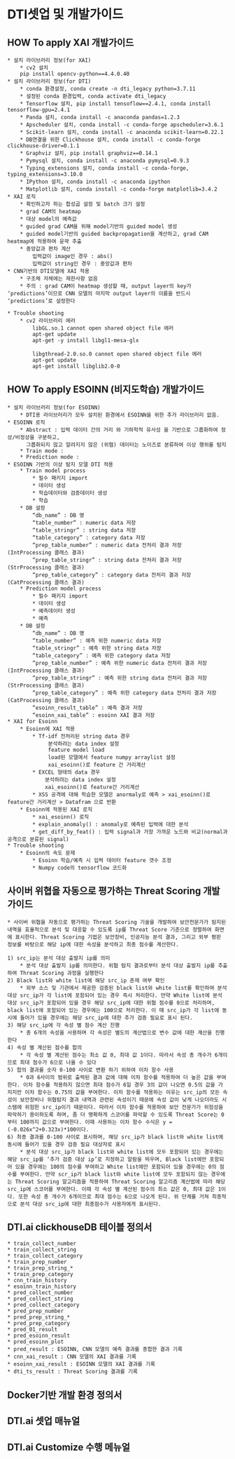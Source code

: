# DTI셋업 및 개발가이드


## HOW To apply XAI 개발가이드
    * 설치 라이브러리 정보(for XAI)
        * cv2 설치
        pip install opencv-python==4.4.0.40
    * 설치 라이브러리 정보(for DTI)
        * conda 환경설정, conda create -n dti_legacy python=3.7.11
        * 설정된 conda 환경입력, conda activate dti_legacy
        * Tensorflow 설치, pip install tensoflow==2.4.1, conda install tensorflow-gpu=2.4.1
        * Panda 설치, conda install -c anaconda pandas=1.2.3
        * Apscheduler 설치, conda install -c conda-forge apscheduler=3.6.1
        * Scikit-learn 설치, conda install -c anaconda scikit-learn=0.22.1
        * DB연결을 위한 Clickhouse 설치, conda install -c conda-forge clickhouse-driver=0.1.1
        * Graphviz 설치, pip install graphviz==0.14.1
        * Pymysql 설치, conda install -c anaconda pymysql=0.9.3
        * Typing_extensions 설치, conda install -c conda-forge, typing_extensions=3.10.0
        * IPython 설치, conda install -c anaconda ipython
        * Matplotlib 설치, conda install -c conda-forge matplotlib=3.4.2
    * XAI 로직
        * 확인하고자 하는 합성곱 설정 및 batch 크기 설정
        * grad CAM의 heatmap
        * 대상 model의 예측값
        * guided grad CAM을 위해 model기반의 guided model 생성
        * guided model기반의 guided backpropagation을 계산하고, grad CAM heatmap에 적용하여 윤곽 추출
        * 중앙값과 편차 계산
            입력값이 image인 경우 : abs()
            입력값이 string인 경우 : 중앙값과 편차
    * CNN기반의 DTI모델에 XAI 적용
        * 구조체 자체에는 제한사항 없음
        * 주의 : grad CAM이 heatmap 생성할 때, output layer의 key가 ‘predictions’이므로 CNN 모델의 마지막 output layer의 이름을 반드시 ‘predictions’로 설정한다
    
    * Trouble shooting
        * cv2 라이브러리 에러
            libGL.so.1 cannot open shared object file 에러
            apt-get update
            apt-get -y install libgl1-mesa-glx

            libgthread-2.0.so.0 cannot open shared object file 에러
            apt-get update
            apt-get install libglib2.0-0


## HOW To apply ESOINN (비지도학습) 개발가이드
    * 설치 라이브러리 정보(for ESOINN)
        * DTI용 라이브러리가 모두 설치된 환경에서 ESOINN을 위한 추가 라이브러리 없음. 
    * ESOINN 로직
        * Abstract : 입력 데이터 간의 거리 와 기하학적 유사성 을 기반으로 그룹화하여 정상/비정상을 구분하고, 
          그룹화되지 않고 알려지지 않은 (위협) 데이터는 노이즈로 분류하여 이상 행위를 탐지
        * Train mode : 
        * Prediction mode : 
    * ESOINN 기반의 이상 탐지 모델 DTI 적용
        * Train model process
            * 필수 패키지 import
            * 데이터 생성
            * 학습데이터와 검증데이터 생성
            * 학습
        * DB 설정
            “db_name” : DB 명
            “table_number” : numeric data 저장
            “table_stringr” : string data 저장
            “table_category” : category data 저장
            “prep_table_number” : numeric data 전처리 결과 저장 (IntProcessing 클래스 결과)
            “prep_table_stringr” : string data 전처리 결과 저장 (StrProcessing 클래스 결과)
            “prep_table_category” : category data 전처리 결과 저장 (CatProcessing 클래스 결과)
        * Prediction model process
            * 필수 패키지 import
            * 데이터 생성
            * 예측데이터 생성
            * 예측
        * DB 설정
            “db_name” : DB 명
            “table_number” : 예측 위한 numeric data 저장
            “table_stringr” : 예측 위한 string data 저장
            “table_category” : 예측 위한 category data 저장
            “prep_table_number” : 예측 위한 numeric data 전처리 결과 저장 (IntProcessing 클래스 결과)
            “prep_table_stringr” : 예측 위한 string data 전처리 결과 저장 (StrProcessing 클래스 결과)
            “prep_table_category” : 예측 위한 category data 전처리 결과 저장 (CatProcessing 클래스 결과)
            “esoinn_result_table” : 예측 결과 저장 
            “esoinn_xai_table” : esoinn XAI 결과 저장 
    * XAI for Esoinn
        * Esoinn에 XAI 적용
            * Tf-idf 전처리된 string data 경우
                 분석하려는 data index 설정
                 feature model load
                 load된 모델에서 feature numpy arraylist 설정
                 xai_esoinn()로 feature 간 거리계산
            * EXCEL 형태의 data 경우
                분석하려는 data index 설정
                xai_esoinn()로 feature간 거리계산
            * XSS 공격에 대해 학습한 모델은 anormaly로 예측 > xai_esoinn()로 feature간 거리계산 > Datafram 으로 반환
        * Esoinn에 적용된 XAI 로직
            * xai_esoinn() 로직
            * explain_anomaly() : anomaly로 예측된 입력에 대한 분석
            * get_diff_by_feat() : 입력 signal과 가장 가까운 노드와 비교(normal과 공격으로 분류된 signal)
    * Trouble shooting
        * Esoinn의 속도 문제
            * Esoinn 학습/예측 시 입력 데이터 feature 갯수 조정
            * Numpy code의 tensorflow 코드화

## 사이버 위협을 자동으로 평가하는 Threat Scoring 개발가이드
    * 사이버 위협을 자동으로 평가하는 Threat Scoring 기술을 개발하여 보안전문가가 탐지된 내역을 효율적으로 분석 및 대응할 수 있도록 ip를 Threat Score 기준으로 정렬하여 화면에 표시한다. Threat Scoring 기법은 보안장비, 인공지능 분석 결과, 그리고 외부 평판 정보를 바탕으로 해당 ip에 대한 속성을 분석하고 최종 점수를 계산한다. 

    1) src_ip는 분석 대상 출발지 ip를 의미
        * 분석 대상 출발지 ip를 의미한다. 위협 탐지 결과로부터 분석 대상 출발지 ip를 추출하여 Threat Scoring 과정을 실행한다
    2) Black list와 white list에 해당 src_ip 존재 여부 확인
        * 외부 소스 및 기관에서 제공한 검증된 black list와 white list를 확인하여 분석 대상 src_ip가 각 list에 포함되어 있는 경우 즉시 처리한다. 만약 White list에 분석 대상 src_ip가 포함되어 있을 경우 해당 src_ip에 대한 위협 점수를 0으로 처리하며, black list에 포함되어 있는 경우에는 100으로 처리한다. 이 때 src_ip가 각 list에 동시에 들어가 있을 경우에는 해당 src_ip에 대한 추가 검증 필요로 표시 된다.
    3) 해당 src_ip에 각 속성 별 점수 계산 진행
        * 총 6개의 속성을 사용하며 각 속성은 별도의 계산법으로 변수 값에 대한 계산을 진행한다
    4) 속성 별 계산된 점수를 합의
        * 각 속성 별 계산된 점수는 최소 값 0, 최대 값 1이다. 따라서 속성 총 개수가 6개이므로 최대 점수가 6으로 나올 수 있다
    5) 합의 결과를 숫자 0-100 사이로 변환 하기 위하여 이차 함수 사용
        * 0과 6사이의 범위로 출력된 결과 값에 대해 이차 함수를 적용하여 더 높은 값을 부여한다. 이차 함수를 적용하지 않으면 최대 점수가 6일 경우 3의 값이 나오면 0.5의 값을 가지지만 이차 함수는 0.75의 값을 부여한다. 이차 함수를 적용하는 이유는 src_ip의 모든 속성이 보안장비나 위협탐지 결과 내역과 관련된 속성이기 때문에 속성 값이 낮게 나오더라도 시스템에 위험한 src_ip이기 때문이다. 따라서 이차 함수를 적용하여 보안 전문가가 위험성을 파악하기 용이하도록 하며, 좀 더 명확하게 스코어를 파악할 수 있도록 Threat Score는 0부터 100까지 값으로 부여한다. 이때 사용하는 이차 함수 수식은 y =(-0.026x^2+0.323x)*100이다.
    6) 최종 결과를 0-100 사이로 표시하며, 해당 src_ip가 black list와 white list에 동시에 들어가 있을 경우 검증 필요 대상자로 표시
        * 분석 대상 src_ip가 black list와 white list에 모두 포함되어 있는 경우에는 해당 src_ip를 ‘추가 검증 대상 ip’로 지정하고 알람을 띄우며, Black list에만 포함되어 있을 경우에는 100의 점수를 부여하고 White list에만 포함되어 있을 경우에는 0의 점수를 부여한다. 만약 scr_ip가 black list와 white list에 모두 포함되지 않는 경우에는 Threat Scoring 알고리즘을 적용하여 Threat Scoring 알고리즘 계산법에 따라 해당 src_ip에 스코어를 부여한다. 이때 각 속성 별 계산된 점수의 최소 값은 0, 최대 값은 1이다. 또한 속성 총 개수가 6개이므로 최대 점수는 6으로 나오게 된다. 위 단계를 거쳐 최종적으로 분석 대상 src_ip에 대한 최종점수가 사용자에게 표시된다.

## DTI.ai clickhouseDB 테이블 정의서
    * train_collect_number
    * train_collect_string
    * train_collect_category
    * train_prep_number
    * train_prep_string_*
    * train_prep_category
    * cnn_train_history
    * esoinn_train_history
    * pred_collect_number
    * pred_collect_string
    * pred_collect_category
    * pred_prep_number
    * pred_prep_string_*
    * pred_prep_category
    * pred_01_result
    * pred_esoinn_result
    * pred_esoinn_plot
    * pred_result : ESOINN, CNN 모델의 예측 결과를 종합한 결과 기록
    * cnn_xai_result : CNN 모델의 XAI 결과를 기록
    * esoinn_xai_result : ESOINN 모델의 XAI 결과를 기록
    * dti_ts_result : Threat Scoring 결과를 기록

## Docker기반 개발 환경 정의서

## DTI.ai 셋업 매뉴얼

## DTI.ai Customize 수행 메뉴얼

